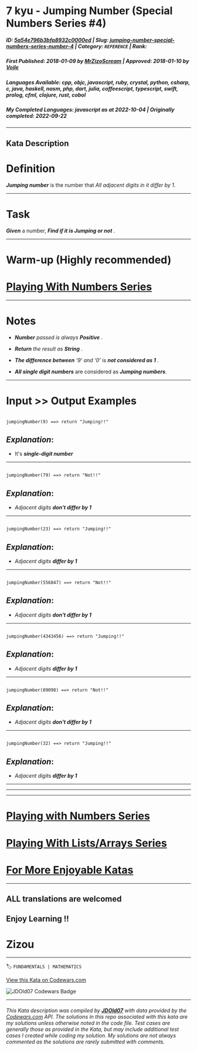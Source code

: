 # 7 kyu - Jumping  Number (Special Numbers Series  #4)

##### **ID**: [5a54e796b3bfa8932c0000ed](https://www.codewars.com/kata/5a54e796b3bfa8932c0000ed) | **Slug**: [jumping-number-special-numbers-series-number-4](https://www.codewars.com/kata/5a54e796b3bfa8932c0000ed) | **Category**: `REFERENCE` | **Rank**: <span style="color:white">7 kyu</span>

##### **First Published**: 2018-01-09 ***by*** [MrZizoScream](https://www.codewars.com/users/MrZizoScream) | **Approved**: 2018-01-10 ***by*** [Voile](https://www.codewars.com/users/Voile)

##### **Languages Available**: cpp, objc, javascript, ruby, crystal, python, csharp, c, java, haskell, nasm, php, dart, julia, coffeescript, typescript, swift, prolog, cfml, clojure, rust, cobol

##### **My Completed Languages**: javascript ***as at*** 2022-10-04 | **Originally completed**: 2022-09-22

---

## Kata Description


# Definition



**_Jumping number_** is the number that *All adjacent digits in it differ by 1*.



____



# Task



**_Given_** a number, **_Find if it is Jumping or not_** . 

____



# Warm-up (Highly recommended)



# [Playing With Numbers Series](https://www.codewars.com/collections/playing-with-numbers)

___



# Notes 



* **_Number_** *passed is always*  **_Positive_** .



* **_Return_** *the result as* **_String_** . 



* **_The difference between_** *‘9’ and ‘0’* is **_not considered as 1_** . 



* **_All single digit numbers_** are considered as **_Jumping numbers_**. 

___



# Input >> Output Examples



```

jumpingNumber(9) ==> return "Jumping!!"

```

## **_Explanation_**:



* It's  **_single-digit number_** 

___



```

jumpingNumber(79) ==> return "Not!!"

```



## **_Explanation_**:



* *Adjacent digits* **_don't differ by 1_**

___



```

jumpingNumber(23) ==> return "Jumping!!"

```



## **_Explanation_**:



* *Adjacent digits* **_differ by 1_**

___



```

jumpingNumber(556847) ==> return "Not!!"

```



## **_Explanation_**:



* *Adjacent digits* **_don't differ by 1_**

___



```

jumpingNumber(4343456) ==> return "Jumping!!"

```



## **_Explanation_**:



* *Adjacent digits* **_differ by 1_**

___



```

jumpingNumber(89098) ==> return "Not!!"

```



## **_Explanation_**:



* *Adjacent digits* **_don't differ by 1_**

___



```

jumpingNumber(32) ==> return "Jumping!!"

```



## **_Explanation_**:



* *Adjacent digits* **_differ by 1_**

___

___

___



# [Playing with Numbers Series](https://www.codewars.com/collections/playing-with-numbers)



# [Playing With Lists/Arrays Series](https://www.codewars.com/collections/playing-with-lists-slash-arrays)



# [For More Enjoyable Katas](http://www.codewars.com/users/MrZizoScream/authored)

___



## ALL translations are welcomed



## Enjoy Learning !!

# Zizou



---


🏷 `FUNDAMENTALS | MATHEMATICS`


[View this Kata on Codewars.com](https://www.codewars.com/kata/5a54e796b3bfa8932c0000ed)

![](https://www.codewars.com/users/jdold07/badges/large "JDOld07 Codewars Badge")

---

###### *This Kata description was compiled by [**JDOld07**](https://tpstech.dev) with data provided by the [Codewars.com](https://www.codewars.com) API.  The solutions in this repo associated with this kata are my solutions unless otherwise noted in the code file.  Test cases are generally those as provided in the Kata, but may include additional test cases I created while coding my solution.  My solutions are not always commented as the solutions are rarely submitted with comments.*
